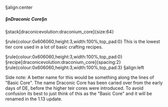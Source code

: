 §align:center
##### §nDraconic Core§n

§stack[draconicevolution:draconium_core]{size:64}

§rule{colour:0x606060,height:3,width:100%,top_pad:0}
This is the lowest tier core used in a lot of basic crafting recipes.

§rule{colour:0x606060,height:3,width:100%,top_pad:0}
§recipe[draconicevolution:draconium_core]{spacing:2}
§rule{colour:0x606060,height:3,width:100%,top_pad:3}
§align:left

Side note: A better name for this would be something along the lines of "Basic Core".
The name Draconic Core has been caried over from the early days of DE, before the higher teir cores were introduced.
To avoid confusion its best to just think of this as the "Basic Core" and it will be renamed in the 1.13 update.